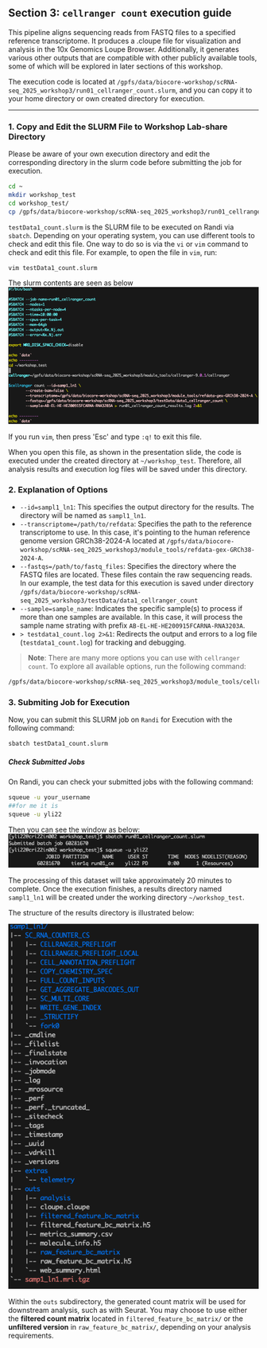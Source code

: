 ## Section 3: **`cellranger count`** execution guide

This pipeline aligns sequencing reads from FASTQ files to a specified reference transcriptome. 
It produces a .cloupe file for visualization and analysis in the 10x Genomics Loupe Browser. 
Additionally, it generates various other outputs that are compatible with other publicly available tools,
some of which will be explored in later sections of this workshop.

The execution code is located at `/gpfs/data/biocore-workshop/scRNA-seq_2025_workshop3/run01_cellranger_count.slurm`, 
and you can copy it to your home directory or own created directory for execution. 

---

### 1. Copy and Edit the SLURM File to Workshop Lab-share Directory

Please be aware of your own execution directory and edit the corresponding directory in the slurm code 
before submitting the job for execution.

```bash
cd ~
mkdir workshop_test
cd workshop_test/
cp /gpfs/data/biocore-workshop/scRNA-seq_2025_workshop3/run01_cellranger_count.slurm ./
```

`testData1_count.slurm` is the SLURM file to be executed on Randi via `sbatch`. 
Depending on your operating system, you can use different tools to check and edit this file. 
One way to do so is via the `vi` or `vim` command to check and edit this file. For example, to open the file in `vim`, run:

```bash
vim testData1_count.slurm
```

The slurm contents are seen as below
![](./images/slurm.png)

If you run `vim`, then press 'Esc' and type `:q!` to exit this file.

When you open this file, as shown in the presentation slide, 
the code is executed under the created directory at `~/workshop_test`. 
Therefore, all analysis results and execution log files will be saved under this directory.

### 2. Explanation of Options

- `--id=sampl1_ln1`: This specifies the output directory for the results. The directory will be named as `sampl1_ln1`.
- `--transcriptome=/path/to/refdata`: Specifies the path to the reference transcriptome to use. 
In this case, it's pointing to the human reference genome version GRCh38-2024-A located at `/gpfs/data/biocore-workshop/scRNA-seq_2025_workshop3/module_tools/refdata-gex-GRCh38-2024-A`.
- `--fastqs=/path/to/fastq_files`: Specifies the directory where the FASTQ files are located. These files contain the raw sequencing reads.
In our example, the test data for this execution is saved under directory `/gpfs/data/biocore-workshop/scRNA-seq_2025_workshop3/testData/data1_cellranger_count`
- `--sample=sample_name`: Indicates the specific sample(s) to process if more than one samples are available. 
In this case, it will process the sample name strating with prefix `AB-EL-HE-HE200915FCARNA-RNA3203A`.
- `> testdata1_count.log 2>&1`: Redirects the output and errors to a log file (`testdata1_count.log`) for tracking and debugging.

> **Note**: There are many more options you can use with `cellranger count`. To explore all available options, run the following command:

```bash
/gpfs/data/biocore-workshop/scRNA-seq_2025_workshop3/module_tools/cellranger-9.0.1/cellranger count --help
```

### 3. Submiting Job for Execution

Now, you can submit this SLURM job on `Randi` for Execution with the following command:

```bash
sbatch testData1_count.slurm
```

##### Check Submitted Jobs

On Randi, you can check your submitted jobs with the following command:

```bash
squeue -u your_username
##for me it is
squeue -u yli22
```

Then you can see the window as below:
![](./images/sbatch_submission.png)

The processing of this dataset will take approximately 20 minutes to complete. 
Once the execution finishes, a results directory named `sampl1_ln1` will be created under the working directory `~/workshop_test`.

The structure of the results directory is illustrated below:

![](./images/cellranger_count_run_res.png)

Within the `outs` subdirectory, the generated count matrix will be used for downstream analysis, such as with Seurat. 
You may choose to use either the **filtered count matrix** located in `filtered_feature_bc_matrix/` or 
the **unfiltered version** in `raw_feature_bc_matrix/`, depending on your analysis requirements.

